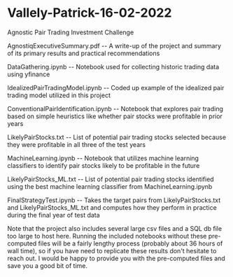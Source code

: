 # Vallely-Patrick-16-02-2022
Agnostic Pair Trading Investment Challenge

AgnostiqExecutiveSummary.pdf -- A write-up of the project and summary of its primary results and practical recommendations

DataGathering.ipynb -- Notebook used for collecting historic trading data using yfinance

IdealizedPairTradingModel.ipynb -- Coded up example of the idealized pair trading model utilized in this project

ConventionalPairIdentification.ipynb -- Notebook that explores pair trading based on simple heuristics like whether pair stocks were profitable in prior years

LikelyPairStocks.txt -- List of potential pair trading stocks selected because they were profitable in all three of the test years

MachineLearning.ipynb -- Notebook that utilizes machine learning classifiers to identify pair stocks likely to be profitable in the future

LikelyPairStocks_ML.txt -- List of potential pair trading stocks identified using the best machine learning classifier from MachineLearning.ipynb

FinalStrategyTest.ipynb -- Takes the target pairs from LikelyPairStocks.txt and LikelyPairStocks_ML.txt and computes how they perform in practice during the final year of test data

Note that the project also includes several large csv files and a SQL db file too large to host here.
Running the included notebooks without these pre-computed files will be a fairly lengthy process (probably about 36 hours of wall time), so if you have need to replicate these results don't hesitate to reach out.
I would be happy to provide you with the pre-computed files and save you a good bit of time.
